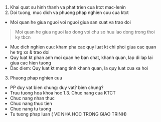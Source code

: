 1. Khai quat su hinh thanh va phat trien cua ktct mac-lenin
2. Doi tuong, muc dich va phuong phap nghien cuu cua ktct
- Moi quan he giua nguoi voi nguoi giua san xuat va trao doi
> Moi quan he giua nguoi lao dong voi chu so huu lao dong trong thoi ky tbcn
- Muc dich nghien cuu: kham pha cac quy luat kt chi phoi giua cac quan he trg xs & trao doi
- Quy luat kt phan anh moi quan he ban chat, khanh quan, lap di lap lai giua cac hien tuong
- Dac diem: Quy luat kt mang tinh khanh quan, la quy luat cua xa hoi
3. Phuong phap nghien cuu
- PP duy vat bien chung: duy vat? bien chung?
- Truu tuong hoa khoa hoc
1.3. Chuc nang cua KTCT
- Chuc nang nhan thuc
- Chuc nang thuc tien
- Chuc nang tu tuong
- Tu tuong phap luan
( VE NHA HOC TRONG GIAO TRINH)